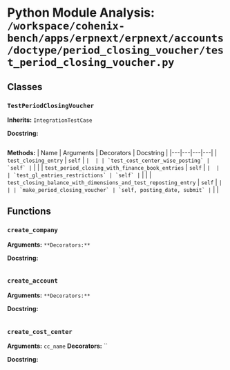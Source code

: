 # Python Module Analysis: `/workspace/cohenix-bench/apps/erpnext/erpnext/accounts/doctype/period_closing_voucher/test_period_closing_voucher.py`

## Classes

### `TestPeriodClosingVoucher`
**Inherits:** `IntegrationTestCase`


**Docstring:**
```

```

**Methods:**
| Name | Arguments | Decorators | Docstring |
|---|---|---|---|
| `test_closing_entry` | `self` | `` |  |
| `test_cost_center_wise_posting` | `self` | `` |  |
| `test_period_closing_with_finance_book_entries` | `self` | `` |  |
| `test_gl_entries_restrictions` | `self` | `` |  |
| `test_closing_balance_with_dimensions_and_test_reposting_entry` | `self` | `` |  |
| `make_period_closing_voucher` | `self, posting_date, submit` | `` |  |





## Functions

### `create_company`
**Arguments:** ``
**Decorators:** ``

**Docstring:**
```

```
### `create_account`
**Arguments:** ``
**Decorators:** ``

**Docstring:**
```

```
### `create_cost_center`
**Arguments:** `cc_name`
**Decorators:** ``

**Docstring:**
```

```

